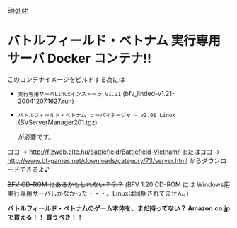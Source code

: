 [English](README.md)

# バトルフィールド・ベトナム 実行専用サーバ Docker コンテナ!!

このコンテナイメージをビルドする為には

* `実行専用サーバLinuxインストーラ v1.21` (bfv_linded-v1.21-20041207.1627.run)
* `バトルフィールド・ベトナム サーバマネージャ - v2.01 Linux` (BVServerManager201.tgz)

    が必要です。

ココ -> http://fizweb.elte.hu/battlefield/Battlefield-Vietnam/ またはココ -> http://www.bf-games.net/downloads/category/73/server.html からダウンロードできるよ♪

~~BFV CD-ROM にあるかもしれない？？？~~ (BFV 1.20 CD-ROM には Windows用実行専用サーバしかなかった・・・。Linuxは同梱されてません。)

__バトルフィールド・ベトナムのゲーム本体を、まだ持ってない？ Amazon.co.jp で買える！！ 買うべき！！__
